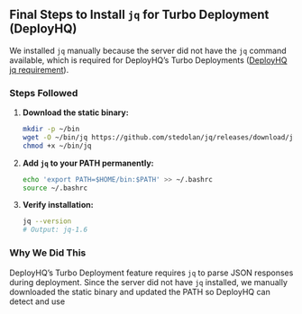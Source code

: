 ## Final Steps to Install `jq` for Turbo Deployment (DeployHQ)

We installed `jq` manually because the server did not have the `jq` command available, which is required for DeployHQ’s Turbo Deployments ([DeployHQ jq requirement](https://www.deployhq.com/support/deployments/turbo-deployments)).

### Steps Followed

1. **Download the static binary:**
   ```bash
   mkdir -p ~/bin
   wget -O ~/bin/jq https://github.com/stedolan/jq/releases/download/jq-1.6/jq-linux64
   chmod +x ~/bin/jq
   ```

2. **Add `jq` to your PATH permanently:**
   ```bash
   echo 'export PATH=$HOME/bin:$PATH' >> ~/.bashrc
   source ~/.bashrc
   ```

3. **Verify installation:**
   ```bash
   jq --version
   # Output: jq-1.6
   ```

### Why We Did This

DeployHQ’s Turbo Deployment feature requires `jq` to parse JSON responses during deployment. Since the server did not have `jq` installed, we manually downloaded the static binary and updated the PATH so DeployHQ can detect and use
